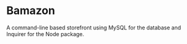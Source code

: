 # Bamazon
A command-line based storefront using MySQL for the database and Inquirer for the Node package.
